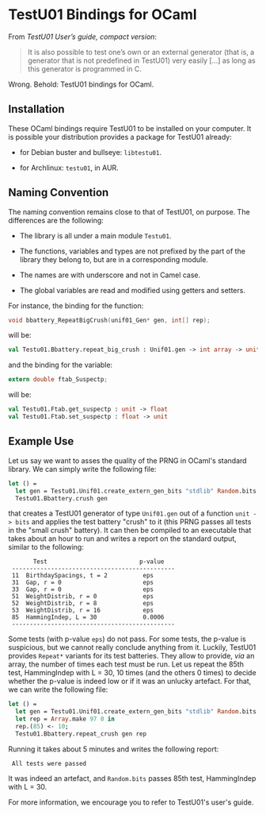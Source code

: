 TestU01 Bindings for OCaml
==========================

From *TestU01 User’s guide, compact version*:

> It is also possible to test one’s own or an external generator (that is, a
> generator that is not predefined in TestU01) very easily [...] as long as this
> generator is programmed in C.

Wrong. Behold: TestU01 bindings for OCaml.

Installation
------------

These OCaml bindings require TestU01 to be installed on your computer. It is
possible your distribution provides a package for TestU01 already:

- for Debian buster and bullseye: `libtestu01`.

- for Archlinux: `testu01`, in AUR.

Naming Convention
-----------------

The naming convention remains close to that of TestU01, on purpose. The
differences are the following:

- The library is all under a main module `Testu01`.

- The functions, variables and types are not prefixed by the part of the library
  they belong to, but are in a corresponding module.

- The names are with underscore and not in Camel case.

- The global variables are read and modified using getters and setters.

For instance, the binding for the function:

```c
void bbattery_RepeatBigCrush(unif01_Gen* gen, int[] rep);
```

will be:

```ocaml
val Testu01.Bbattery.repeat_big_crush : Unif01.gen -> int array -> unit
```

and the binding for the variable:

```c
extern double ftab_Suspectp;
```

will be:

```ocaml
val Testu01.Ftab.get_suspectp : unit -> float
val Testu01.Ftab.set_suspectp : float -> unit
```

Example Use
-----------

Let us say we want to asses the quality of the PRNG in OCaml's standard library.
We can simply write the following file:

```ocaml
let () =
  let gen = Testu01.Unif01.create_extern_gen_bits "stdlib" Random.bits in
  Testu01.Bbattery.crush gen
```

that creates a TestU01 generator of type `Unif01.gen` out of a function `unit ->
bits` and applies the test battery "crush" to it (this PRNG passes all tests in
the "small crush" battery). It can then be compiled to an executable that takes
about an hour to run and writes a report on the standard output, similar to the
following:

```
       Test                          p-value
 ----------------------------------------------
 11  BirthdaySpacings, t = 2          eps
 31  Gap, r = 0                       eps
 33  Gap, r = 0                       eps
 51  WeightDistrib, r = 0             eps
 52  WeightDistrib, r = 8             eps
 53  WeightDistrib, r = 16            eps
 85  HammingIndep, L = 30             0.0006
 ----------------------------------------------
```

Some tests (with p-value `eps`) do not pass. For some tests, the p-value is
suspicious, but we cannot really conclude anything from it. Luckily, TestU01
provides `Repeat*` variants for its test batteries. They allow to provide, *via*
an array, the number of times each test must be run. Let us repeat the 85th
test, HammingIndep with L = 30, 10 times (and the others 0 times) to decide
whether the p-value is indeed low or if it was an unlucky artefact. For that, we
can write the following file:

```ocaml
let () =
  let gen = Testu01.Unif01.create_extern_gen_bits "stdlib" Random.bits in
  let rep = Array.make 97 0 in
  rep.(85) <- 10;
  Testu01.Bbattery.repeat_crush gen rep
```

Running it takes about 5 minutes and writes the following report:

```
 All tests were passed
```

It was indeed an artefact, and `Random.bits` passes 85th test, HammingIndep with
L = 30.

For more information, we encourage you to refer to TestU01's user's guide.
